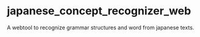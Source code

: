 # japanese_concept_recognizer_web
A webtool to recognize grammar structures and word from japanese texts.

